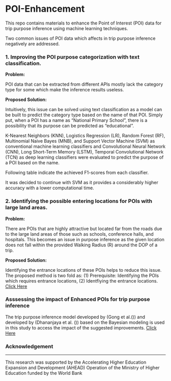 # POI-Enhancement

This repo contains materials to enhance the Point of Interest (POI) data for trip purpose inference using machine learning techniques. 

Two common issues of POI data which affects in trip purpose inference negatively are addressed. 

### 1. Improving the POI purpose categorization with text classification. 

<b> Problem: </b> 

POI data that can be extracted from different APIs mostly lack the category type for some which make the inference results useless.  

<b> Proposed Solution: </b> 

Intuitively, this issue can be solved using text classification as a model can be built to predict the category type based on the name of that POI. Simply put, when a POI has a name as “National Primary School”, there is a possibility that its purpose can be predicted as “educational”. 

K-Nearest Neighbors (KNN), Logistics Regression (LR), Random Forest (RF), Multinomial Naive Bayes (MNB), and Support Vector Machine (SVM) as conventional machine learning classifiers  and Convolutional Neural Network (CNN), Long Short-Term Memory (LSTM), Temporal Convolutional Network (TCN) as deep learning classifiers were evaluated to predict the purpose of a POI based on the name. 

Following table indicate the achieved F1-scores from each classifier. 





It was decided to continue with SVM as it provides a considerably higher accuracy with a lower computational time.


### 2. Identifying the possible entering locations for POIs with large land areas. 

<b> Problem: </b> 

There are POIs that are highly attractive but located far from the roads due to the large land areas of those such as schools, conference halls, and hospitals. This becomes an issue in purpose inference as the given location does not fall within the provided Walking Radius (R) around the DOP of a trip. 




<b> Proposed Solution: </b> 

Identifying the entrance locations of these POIs helps to reduce this issue. The proposed method is two fold as: (1) Prerequisite: Identifying the POIs which requires entrance locations, (2) Identfiying the entrance locations. [Click Here](#introduction-to-computer-science)








### Asssessing the impact of Enhanced POIs for trip purpose inference 

The trip purpose inference model developed by  (Gong et al.())  and developed by (Dhananjaya et al. ())  based on the Bayesian modeling is used in this study to access the impact of the suggested improvements. [Click Here](#introduction-to-computer-science)




### Acknowledgement 
<hr> 
This research was supported by the Accelerating Higher Education Expansion and Development (AHEAD) Operation of the Ministry of Higher
Education funded by the World Bank
